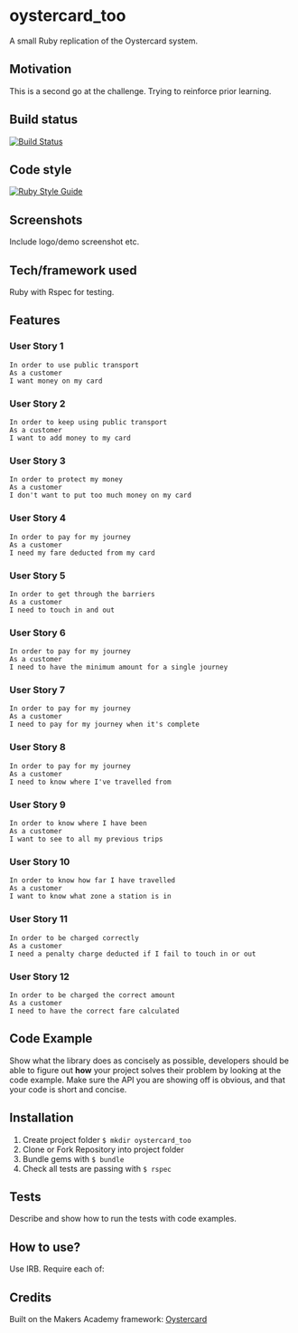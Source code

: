 # oystercard_too
A small Ruby replication of the Oystercard system.

## Motivation
This is a second go at the challenge. Trying to reinforce prior learning.

## Build status
[![Build Status](https://travis-ci.com/chriswhitehouse/oystercard_too.svg?branch=main)](https://travis-ci.com/chriswhitehouse/oystercard_too)

## Code style
[![Ruby Style Guide](https://img.shields.io/badge/code_style-standard-brightgreen.svg)](https://github.com/testdouble/standard)

## Screenshots
Include logo/demo screenshot etc.

## Tech/framework used
Ruby with Rspec for testing.

## Features
### User Story 1
```
In order to use public transport
As a customer
I want money on my card
```

### User Story 2
```
In order to keep using public transport
As a customer
I want to add money to my card
```

### User Story 3
```
In order to protect my money
As a customer
I don't want to put too much money on my card
```

### User Story 4
```
In order to pay for my journey
As a customer
I need my fare deducted from my card
```

### User Story 5
```
In order to get through the barriers
As a customer
I need to touch in and out
```

### User Story 6
```
In order to pay for my journey
As a customer
I need to have the minimum amount for a single journey
```

### User Story 7
```
In order to pay for my journey
As a customer
I need to pay for my journey when it's complete
```

### User Story 8
```
In order to pay for my journey
As a customer
I need to know where I've travelled from
```

### User Story 9
```
In order to know where I have been
As a customer
I want to see to all my previous trips
```

### User Story 10
```
In order to know how far I have travelled
As a customer
I want to know what zone a station is in
```

### User Story 11
```
In order to be charged correctly
As a customer
I need a penalty charge deducted if I fail to touch in or out
```

### User Story 12
```
In order to be charged the correct amount
As a customer
I need to have the correct fare calculated
```

## Code Example
Show what the library does as concisely as possible, developers should be able to figure out **how** your project solves their problem by looking at the code example. Make sure the API you are showing off is obvious, and that your code is short and concise.

## Installation
1. Create project folder `$ mkdir oystercard_too`
2. Clone or Fork Repository into project folder
3. Bundle gems with `$ bundle`
4. Check all tests are passing with `$ rspec`

## Tests
Describe and show how to run the tests with code examples.

## How to use?
Use IRB. Require each of:

## Credits
Built on the Makers Academy framework: [Oystercard](https://github.com/makersacademy/course/tree/master/oystercard)
